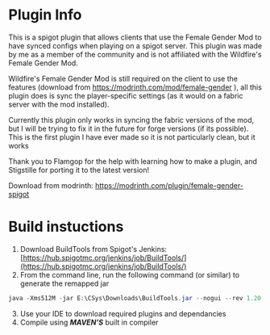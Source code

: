 # Plugin Info

This is a spigot plugin that allows clients that use the Female Gender Mod to have synced configs when playing on a spigot server. This plugin was made by me as a member of the community and is not affiliated with the Wildfire's Female Gender Mod.

Wildfire's Female Gender Mod is still required on the client to use the features (download from https://modrinth.com/mod/female-gender ), all this plugin does is sync the player-specific settings (as it would on a fabric server with the mod installed).

Currently this plugin only works in syncing the fabric versions of the mod, but I will be trying to fix it in the future for forge versions (if its possible). This is the first plugin I have ever made so it is not particularly clean, but it works

Thank you to Flamgop for the help with learning how to make a plugin, and Stigstille for porting it to the latest version!

Download from modrinth: https://modrinth.com/plugin/female-gender-spigot

# Build instuctions

1. Download BuildTools from Spigot's Jenkins: [https://hub.spigotmc.org/jenkins/job/BuildTools/](https://hub.spigotmc.org/jenkins/job/BuildTools/)
2. From the command line, run the following command (or similar) to generate the remapped jar 
```powershell
java -Xms512M -jar E:\CSys\Downloads\BuildTools.jar --nogui --rev 1.20.4 --remapped --generate-source --compile NONE
```
3. Use your IDE to download required plugins and dependancies
4. Compile using ***MAVEN'S*** built in compiler